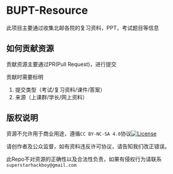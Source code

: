 # BUPT-Resource
此项目主要通过收集北邮各院的复习资料，PPT，考试题目等信息

## 如何贡献资源
贡献资源主要通过PR(Pull Request)，进行提交

贡献时需要标明

1. 提交类型（考试/复习资料/课件/答案）
2. 来源（上课群/学长/网上资料）

## 版权说明
资源不允许用于商业用途，遵循`CC BY-NC-SA 4.0`协议[![License](https://i.creativecommons.org/l/by-nc-sa/4.0/80x15.png)](http://creativecommons.org/licenses/by-nc-sa/4.0/)

请创作者及公众监督，如有资料违反许可协议，请告知我们改正错误。

此Repo不对资源的正确性以及合法性负责，如果有侵权行为请联系`superstarhackboy@gmail.com`

